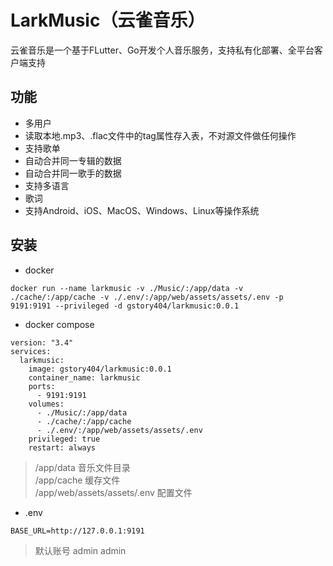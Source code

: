 # LarkMusic（云雀音乐）

云雀音乐是一个基于FLutter、Go开发个人音乐服务，支持私有化部署、全平台客户端支持

## 功能
- 多用户
- 读取本地.mp3、.flac文件中的tag属性存入表，不对源文件做任何操作
- 支持歌单
- 自动合并同一专辑的数据
- 自动合并同一歌手的数据
- 支持多语言
- 歌词
- 支持Android、iOS、MacOS、Windows、Linux等操作系统

## 安装
- docker
```
docker run --name larkmusic -v ./Music/:/app/data -v ./cache/:/app/cache -v ./.env/:/app/web/assets/assets/.env -p 9191:9191 --privileged -d gstory404/larkmusic:0.0.1
```
- docker compose
```
version: "3.4"
services:
  larkmusic:
    image: gstory404/larkmusic:0.0.1
    container_name: larkmusic
    ports:
      - 9191:9191
    volumes:
      - ./Music/:/app/data
      - ./cache/:/app/cache
      - ./.env/:/app/web/assets/assets/.env
    privileged: true
    restart: always
```
> /app/data 音乐文件目录  
> /app/cache 缓存文件  
> /app/web/assets/assets/.env 配置文件

- .env
```
BASE_URL=http://127.0.0.1:9191
```
> 默认账号 admin  admin